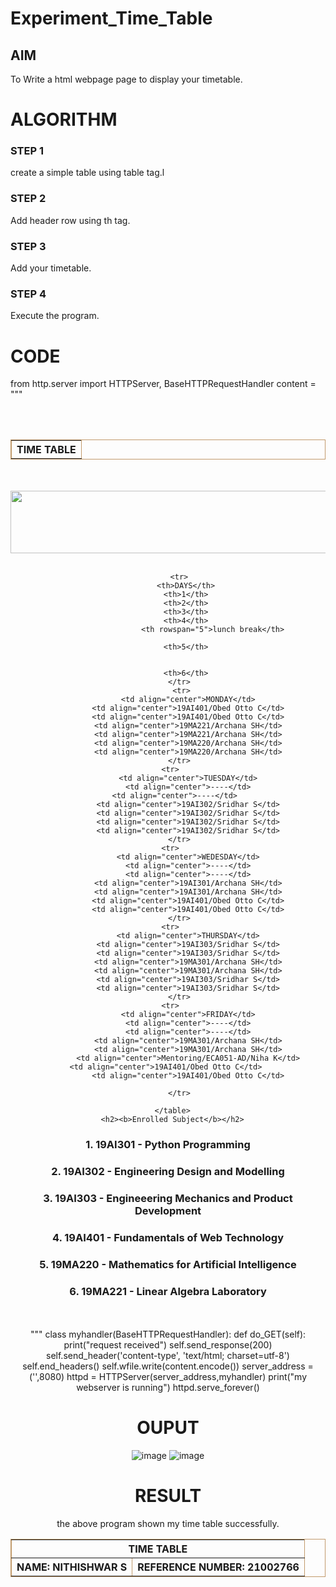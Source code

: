 # Experiment_Time_Table

## AIM
To Write a html webpage page to display your timetable.

# ALGORITHM
### STEP 1
create a simple table using table tag.l
### STEP 2
Add header row using th tag.
### STEP 3
Add your timetable.
### STEP 4
Execute the program.

# CODE

from http.server import HTTPServer, BaseHTTPRequestHandler
content = """
<!DOCTYPE html>
<html>
<center>
   <head>
    <title>TIME TABLE</title>
  </head>
   <body>
      <table border = "1" cellspacing="1" bordercolor="#C19A6B" bgcolor="transparent">
         <tr>
            <th colspan="8">TIME TABLE</th>
            <br></br>
	 <table border = "1" cellspacing="1" bordercolor="#C19A6B" bgcolor="transparent">
    <br></br>
    <img src="https://cdn.discordapp.com/attachments/533340656987275284/914068516334891028/logo.png" width="662" height="100">
 <tr>
 <th colspan="8">TIME TABLE</th>
 </tr>
 <tr>
  <br></br>
<th colspan="4">NAME: NITHISHWAR S</th> 
<th colspan="4">REFERENCE NUMBER: 21002766 </th> 
         </tr>
         
         <tr>
            <th>DAYS</th>
            <th>1</th>
            <th>2</th>
            <th>3</th>
            <th>4</th>
                        <th rowspan="5">lunch break</th>

            <th>5</th>
                                   

            <th>6</th>
         </tr>
          <tr>
             <td align="center">MONDAY</td>
             <td align="center">19AI401/Obed Otto C</td>
             <td align="center">19AI401/Obed Otto C</td>
             <td align="center">19MA221/Archana SH</td>
             <td align="center">19MA221/Archana SH</td>
             <td align="center">19MA220/Archana SH</td>
             <td align="center">19MA220/Archana SH</td>
         </tr>
	 <tr>
             <td align="center">TUESDAY</td>
             <td align="center">----</td>
             <td align="center">----</td>      
             <td align="center">19AI302/Sridhar S</td>
             <td align="center">19AI302/Sridhar S</td>
             <td align="center">19AI302/Sridhar S</td>
             <td align="center">19AI302/Sridhar S</td>
         </tr>
	 <tr>
             <td align="center">WEDESDAY</td>
             <td align="center">----</td>
             <td align="center">----</td>
             <td align="center">19AI301/Archana SH</td>
             <td align="center">19AI301/Archana SH</td>
             <td align="center">19AI401/Obed Otto C</td>
             <td align="center">19AI401/Obed Otto C</td>
         </tr>
	 <tr>
             <td align="center">THURSDAY</td>
             <td align="center">19AI303/Sridhar S</td>
             <td align="center">19AI303/Sridhar S</td>
             <td align="center">19MA301/Archana SH</td>
             <td align="center">19MA301/Archana SH</td>
             <td align="center">19AI303/Sridhar S</td>
             <td align="center">19AI303/Sridhar S</td>
         </tr>
  	 <tr>
             <td align="center">FRIDAY</td>
             <td align="center">----</td>
             <td align="center">----</td>
             <td align="center">19MA301/Archana SH</td>
             <td align="center">19MA301/Archana SH</td>
             <td align="center">Mentoring/ECA051-AD/Niha K</td>
             <td align="center">19AI401/Obed Otto C</td>          
             <td align="center">19AI401/Obed Otto C</td>
             
         </tr>
         
      </table>
      <h2><b>Enrolled Subject</b></h2>
<H3>1. 19AI301 - Python Programming</H3>
<H3>2. 19AI302 - Engineering Design and Modelling</H3>
<H3>3. 19AI303 - Engineeering Mechanics and Product Development</H3>
<H3>4. 19AI401 - Fundamentals of Web Technology</H3>
<H3>5. 19MA220 - Mathematics for Artificial Intelligence</H3>
<H3>6. 19MA221 - Linear Algebra Laboratory</H3>
    
<center><br><br><div class="footer">

      
   </body>

</body>
  
</html>
"""
class myhandler(BaseHTTPRequestHandler):
    def do_GET(self):
        print("request received")
        self.send_response(200)
        self.send_header('content-type', 'text/html; charset=utf-8')
        self.end_headers()
        self.wfile.write(content.encode())
server_address = ('',8080)
httpd = HTTPServer(server_address,myhandler)
print("my webserver is running")
httpd.serve_forever()


# OUPUT

![image](https://user-images.githubusercontent.com/94164665/144057502-36f72747-90b5-4c8a-90c5-f2b9e27ff581.png)
![image](https://user-images.githubusercontent.com/94164665/144057591-7946cef6-51a6-44d1-a085-5b9c14740c19.png)

# RESULT
the above program shown my time table successfully.

